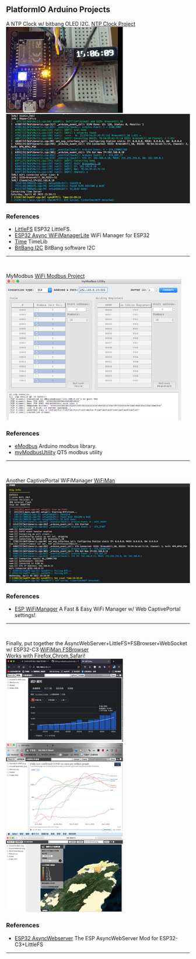 ## PlatformIO Arduino Projects


A NTP Clock w/ bitbang OLED I2C.    [NTP Clock Project](https://github.com/jmysu/ESP32C3_Pico/tree/main/PlatformIO/ESP32C3_WiFi_NTP) <br>
<img src= "C3NtpClock.gif" width=320>  <img src="C3NtpLog.png" width=640>
<br>
### References
- [LittleFS](https://github.com/lorol/LITTLEFS) ESP32 LittleFS. <br>
- [ESP32 Async WiFiManagerLite](https://github.com/khoih-prog/ESPAsync_WiFiManager_Lite) WiFi Manager for ESP32<br>
- [Time](https://github.com/PaulStoffregen/Time) TimeLib <br>
- [BitBang I2C](https://github.com/bitbank2/BitBang_I2C) BitBang software I2C<br>

___
<br>

MyModbus [WiFi Modbus Project](https://github.com/jmysu/ESP32C3_Pico/tree/main/PlatformIO/ESP32C3_WiFi_Modbus)<br>
<img src="myModbusUtility.png" width=480>
<br>
### References
- [eModbus](https://github.com/eModbus/eModbus) Arduino modbus library.
- [myModbusUtility](https://github.com/jmysu/RPI-ModbusClient) QT5 modbus utility<br>

___
<br>

Another CaptivePortal WiFiManager [WiFiMan](https://github.com/jmysu/ESP32C3_Pico/tree/main/PlatformIO/ESP32C3_WiFiMan)<br>
<img src="C3WiFiMan.png" width=640>
<br>
### References
- [ESP WiFiManager](https://github.com/tzapu/WiFiManager) A Fast & Easy WiFi Manager w/ Web CaptivePortal settings!<br>

___
<br>

Finally, put together the AsyncWebServer+LittleFS+FSBrowser+WebSocket w/ ESP32-C3 [WiFiMan FSBrowser](https://github.com/jmysu/ESP32C3_Pico/tree/main/PlatformIO/ESP32C3_WiFiManFSBrowser)<br>
Works with Firefox,Chrom,Safari!<br>
<img src="C3FsBrowser.png" width=320> <img src="C3FsBrowser1.png" width=320> <img src="C3FsBrowser2.png" width=320>
<br>
### References
- [ESP32 AsyncWebserver](https://github.com/DmytroKorniienko/ESPAsyncWebServer/tree/ESPAsyncWebServerMod) The ESP AsyncWebServer Mod for ESP32-C3+LittleFS <br>

___
<br>
